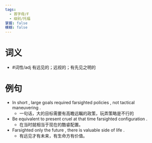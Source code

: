 ```yaml
---
tags:
  - 首字母/F
  - 级别/托福
掌握: false
模糊: false
---
```

# 词义
- #词性/adj  有远见的；远视的；有先见之明的
# 例句
- In short , large goals required farsighted policies , not tactical maneuvering .
	- 一句话，大的目标需要有高瞻远瞩的政策，玩弄策略是不行的
- Be equivalent to present cruel at that time farsighted configuration .
	- 在当时就相当于现在的酷睿配置。
- Farsighted only the future , there is valuable side of life .
	- 有远见才有未来，有生命方有价值。
